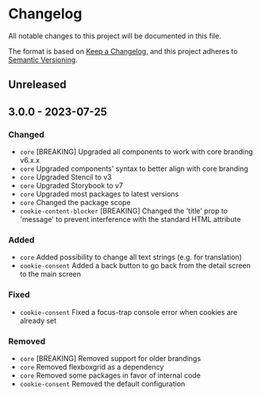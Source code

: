 # Changelog

All notable changes to this project will be documented in this file.

The format is based on [Keep a Changelog](http://keepachangelog.com/),
and this project adheres to [Semantic Versioning](https://semver.org/).


## Unreleased


## 3.0.0 - 2023-07-25

### Changed
- `core` [BREAKING] Upgraded all components to work with core branding v6.x.x
- `core` Upgraded components' syntax to better align with core branding
- `core` Upgraded Stencil to v3
- `core` Upgraded Storybook to v7
- `core` Upgraded most packages to latest versions
- `core` Changed the package scope
- `cookie-content-blocker` [BREAKING] Changed the 'title' prop to 'message' to prevent interference with the standard HTML attribute

### Added
- `core` Added possibility to change all text strings (e.g. for translation)
- `cookie-consent` Added a back button to go back from the detail screen to the main screen

### Fixed
- `cookie-consent` Fixed a focus-trap console error when cookies are already set

### Removed
- `core` [BREAKING] Removed support for older brandings
- `core` Removed flexboxgrid as a dependency
- `core` Removed some packages in favor of internal code
- `cookie-consent` Removed the default configuration
